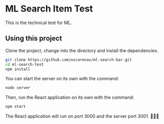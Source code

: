 # ML Search Item Test

This is the technical test for ML.

## Using this project

Clone the project, change into the directory and install the dependencies.

```bash
git clone https://github.com/oscarenas/ml-search-bar.git
cd ml-search-test
npm install
```

You can start the server on its own with the command:

```bash
node server
```

Then, run the React application on its own with the command:

```bash
npm start
```

The React application will run on port 3000 and the server port 3001. 🎉🎉🎉
